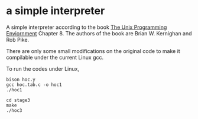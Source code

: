 a simple interpreter
====================
A simple interpreter according to the book [The Unix Programming Enviornment](https://www.amazon.com/Unix-Programming-Environment-Prentice-Hall-Software-dp-0139376992/dp/0139376992/ref=mt_hardcover?_encoding=UTF8) Chapter 8. The authors of the book are Brian W. Kernighan and Rob Pike.

There are only some small modifications on the original code to make it compilable under the current Linux gcc.

To run the codes under Linux,
```
bison hoc.y
gcc hoc.tab.c -o hoc1
./hoc1

cd stage3
make
./hoc3
```

